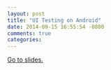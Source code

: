 ```yaml
---
layout: post
title: "UI Testing on Android"
date: 2014-09-15 16:55:54 -0800
comments: true
categories:
---
```


[Go to slides.](/android)
